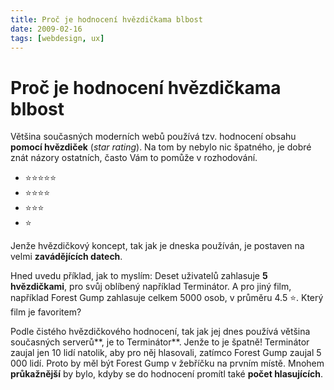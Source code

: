 ```yaml
---
title: Proč je hodnocení hvězdičkama blbost
date: 2009-02-16
tags: [webdesign, ux]
---
```



# Proč je hodnocení hvězdičkama blbost

Většina současných moderních webů používá tzv. hodnocení obsahu **pomocí hvězdiček**
(*star rating*). Na tom by nebylo nic špatného, je dobré znát názory
ostatních, často Vám to pomůže v rozhodování.

* ⭐️⭐️⭐️⭐️⭐️
* ⭐️⭐️⭐️⭐️
* ⭐️⭐️⭐️
* ⭐

Jenže hvězdičkový koncept, tak jak je dneska používán, je postaven na velmi **zavádějících datech**.

Hned uvedu příklad, jak to myslím: Deset uživatelů zahlasuje **5 hvězdičkami**,
pro svůj oblíbený například Terminátor. A pro jiný film, například Forest Gump
zahlasuje celkem 5000 osob, v průměru 4.5 ⭐️. Který film je favoritem?

Podle čistého hvězdičkového hodnocení, tak jak jej dnes používá většina současných serverů**, je to Terminátor**.
Jenže to je špatně! Terminátor zaujal jen 10 lidí natolik, aby pro něj hlasovali, zatímco Forest Gump zaujal 5 000 lidí.
Proto by měl být Forest Gump v žebříčku na prvním místě. Mnohem **průkažnější** by bylo,
kdyby se do hodnocení promítl také **počet hlasujících**.

